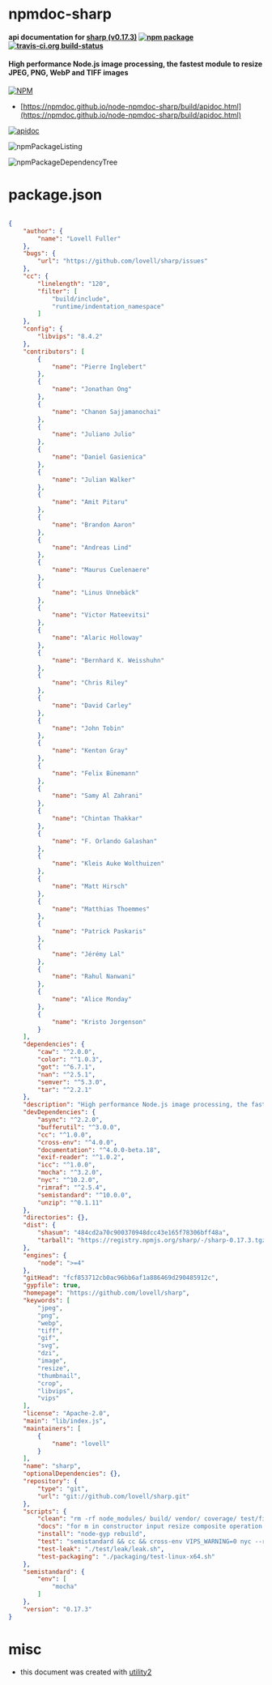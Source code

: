 # npmdoc-sharp

#### api documentation for  [sharp (v0.17.3)](https://github.com/lovell/sharp)  [![npm package](https://img.shields.io/npm/v/npmdoc-sharp.svg?style=flat-square)](https://www.npmjs.org/package/npmdoc-sharp) [![travis-ci.org build-status](https://api.travis-ci.org/npmdoc/node-npmdoc-sharp.svg)](https://travis-ci.org/npmdoc/node-npmdoc-sharp)

#### High performance Node.js image processing, the fastest module to resize JPEG, PNG, WebP and TIFF images

[![NPM](https://nodei.co/npm/sharp.png?downloads=true&downloadRank=true&stars=true)](https://www.npmjs.com/package/sharp)

- [https://npmdoc.github.io/node-npmdoc-sharp/build/apidoc.html](https://npmdoc.github.io/node-npmdoc-sharp/build/apidoc.html)

[![apidoc](https://npmdoc.github.io/node-npmdoc-sharp/build/screenCapture.buildCi.browser.%252Ftmp%252Fbuild%252Fapidoc.html.png)](https://npmdoc.github.io/node-npmdoc-sharp/build/apidoc.html)

![npmPackageListing](https://npmdoc.github.io/node-npmdoc-sharp/build/screenCapture.npmPackageListing.svg)

![npmPackageDependencyTree](https://npmdoc.github.io/node-npmdoc-sharp/build/screenCapture.npmPackageDependencyTree.svg)



# package.json

```json

{
    "author": {
        "name": "Lovell Fuller"
    },
    "bugs": {
        "url": "https://github.com/lovell/sharp/issues"
    },
    "cc": {
        "linelength": "120",
        "filter": [
            "build/include",
            "runtime/indentation_namespace"
        ]
    },
    "config": {
        "libvips": "8.4.2"
    },
    "contributors": [
        {
            "name": "Pierre Inglebert"
        },
        {
            "name": "Jonathan Ong"
        },
        {
            "name": "Chanon Sajjamanochai"
        },
        {
            "name": "Juliano Julio"
        },
        {
            "name": "Daniel Gasienica"
        },
        {
            "name": "Julian Walker"
        },
        {
            "name": "Amit Pitaru"
        },
        {
            "name": "Brandon Aaron"
        },
        {
            "name": "Andreas Lind"
        },
        {
            "name": "Maurus Cuelenaere"
        },
        {
            "name": "Linus Unnebäck"
        },
        {
            "name": "Victor Mateevitsi"
        },
        {
            "name": "Alaric Holloway"
        },
        {
            "name": "Bernhard K. Weisshuhn"
        },
        {
            "name": "Chris Riley"
        },
        {
            "name": "David Carley"
        },
        {
            "name": "John Tobin"
        },
        {
            "name": "Kenton Gray"
        },
        {
            "name": "Felix Bünemann"
        },
        {
            "name": "Samy Al Zahrani"
        },
        {
            "name": "Chintan Thakkar"
        },
        {
            "name": "F. Orlando Galashan"
        },
        {
            "name": "Kleis Auke Wolthuizen"
        },
        {
            "name": "Matt Hirsch"
        },
        {
            "name": "Matthias Thoemmes"
        },
        {
            "name": "Patrick Paskaris"
        },
        {
            "name": "Jérémy Lal"
        },
        {
            "name": "Rahul Nanwani"
        },
        {
            "name": "Alice Monday"
        },
        {
            "name": "Kristo Jorgenson"
        }
    ],
    "dependencies": {
        "caw": "^2.0.0",
        "color": "^1.0.3",
        "got": "^6.7.1",
        "nan": "^2.5.1",
        "semver": "^5.3.0",
        "tar": "^2.2.1"
    },
    "description": "High performance Node.js image processing, the fastest module to resize JPEG, PNG, WebP and TIFF images",
    "devDependencies": {
        "async": "^2.2.0",
        "bufferutil": "^3.0.0",
        "cc": "^1.0.0",
        "cross-env": "^4.0.0",
        "documentation": "^4.0.0-beta.18",
        "exif-reader": "^1.0.2",
        "icc": "^1.0.0",
        "mocha": "^3.2.0",
        "nyc": "^10.2.0",
        "rimraf": "^2.5.4",
        "semistandard": "^10.0.0",
        "unzip": "^0.1.11"
    },
    "directories": {},
    "dist": {
        "shasum": "484cd2a70c900370948dcc43e165f78306bff48a",
        "tarball": "https://registry.npmjs.org/sharp/-/sharp-0.17.3.tgz"
    },
    "engines": {
        "node": ">=4"
    },
    "gitHead": "fcf853712cb0ac96bb6af1a886469d290485912c",
    "gypfile": true,
    "homepage": "https://github.com/lovell/sharp",
    "keywords": [
        "jpeg",
        "png",
        "webp",
        "tiff",
        "gif",
        "svg",
        "dzi",
        "image",
        "resize",
        "thumbnail",
        "crop",
        "libvips",
        "vips"
    ],
    "license": "Apache-2.0",
    "main": "lib/index.js",
    "maintainers": [
        {
            "name": "lovell"
        }
    ],
    "name": "sharp",
    "optionalDependencies": {},
    "repository": {
        "type": "git",
        "url": "git://github.com/lovell/sharp.git"
    },
    "scripts": {
        "clean": "rm -rf node_modules/ build/ vendor/ coverage/ test/fixtures/output.*",
        "docs": "for m in constructor input resize composite operation colour channel output utility; do documentation build --shallow --format=md lib/$m.js >docs/api-$m.md; done",
        "install": "node-gyp rebuild",
        "test": "semistandard && cc && cross-env VIPS_WARNING=0 nyc --reporter=lcov --branches=99 mocha --slow=5000 --timeout=60000 ./test/unit/*.js",
        "test-leak": "./test/leak/leak.sh",
        "test-packaging": "./packaging/test-linux-x64.sh"
    },
    "semistandard": {
        "env": [
            "mocha"
        ]
    },
    "version": "0.17.3"
}
```



# misc
- this document was created with [utility2](https://github.com/kaizhu256/node-utility2)
